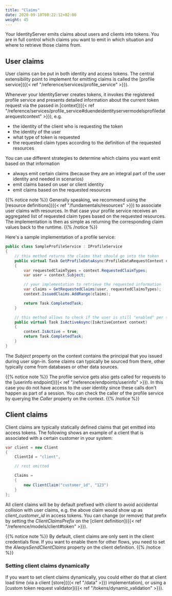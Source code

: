 ```yaml
---
title: "Claims"
date: 2020-09-10T08:22:12+02:00
weight: 45
---
```


Your IdentityServer emits claims about users and clients into tokens. You are in full control which claims you want to emit in which situation and where to retrieve those claims from.

## User claims
User claims can be put in both identity and access tokens. The central extensibility point to implement for emitting claims is called the [profile service]({{< ref "/reference/services/profile_service" >}}).

Whenever your IdentityServer creates tokens, it invokes the registered profile service and presents detailed information about the current token request via the passed in [context]({{< ref "/reference/services/profile_service#duendeidentityservermodelsprofiledatarequestcontext" >}}), e.g.

* the identity of the client who is requesting the token
* the identity of the user
* what type of token is requested
* the requested claim types according to the definition of the requested resources

You can use different strategies to determine which claims you want emit based on that information

* always emit certain claims (because they are an integral part of the user identity and needed in scenarios)
* emit claims based on user or client identity
* emit claims based on the requested resources

{{% notice note %}}
Generally speaking, we recommend using the [resource definitions]({{< ref "/fundamentals/resources" >}}) to associate user claims with resources. In that case your profile service receives an aggregated list of requested claim types based on the requested resources. The implementation is then as simple as returning the corresponding claim values back to the runtime.
{{% /notice %}}

Here's a sample implementation of a profile service:

```cs
public class SampleProfileService : IProfileService
{
    // this method returns the claims that should go into the token
    public virtual Task GetProfileDataAsync(ProfileDataRequestContext context)
    {
        var requestedClaimTypes = context.RequestedClaimTypes;
        var user = context.Subject;

        // your implementation to retrieve the requested information
        var claims = GetRequestedClaims(user, requestedClaimsTypes);
        context.IssuedClaims.AddRange(claims);

        return Task.CompletedTask;
    }

    // this method allows to check if the user is still "enabled" per token request
    public virtual Task IsActiveAsync(IsActiveContext context)
    {
        context.IsActive = true;
        return Task.CompletedTask;
    }
}
```

The *Subject* property on the context contains the principal that you issued during user sign-in. Some claims can typically be sourced from there, other typically come from databases or other data sources.

{{% notice note %}}
The profile service gets also gets called for requests to the [userinfo endpoint]({{< ref "/reference/endpoints/userinfo" >}}). In this case you do not have access to the user identity since these calls don't happen as part of a session. You can check the caller of the profile service by querying the *Caller* property on the context.
{{% /notice %}}

## Client claims
Client claims are typically statically defined claims that get emitted into access tokens. The following shows an example of a client that is associated with a certain customer in your system:

```cs
var client = new Client
{
    ClientId = "client",

    // rest omitted

    Claims =
    {
        new ClientClaim("customer_id", "123")
    }
};
```

All client claims will be by default prefixed with *client* to avoid accidental collision with user claims, e.g. the above claim would show up as *client_customer_id* in access tokens. You can change (or remove) that prefix by setting the *ClientClaimsPrefix* on the [client definition]({{< ref "/reference/models/client#token" >}}). 

{{% notice note %}}
By default, client claims are only sent in the client credentials flow. If you want to enable them for other flows, you need to set the *AlwaysSendClientClaims* property on the client definition.
{{% /notice %}}

### Setting client claims dynamically
If you want to set client claims dynamically, you could either do that at client load time (via a client [store]({{< ref "/data" >}}) implementation), or using a [custom token request validator]({{< ref "/tokens/dynamic_validation" >}}).